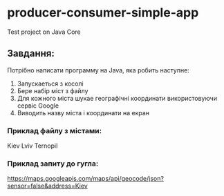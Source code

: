 # producer-consumer-simple-app
Test project on Java Core

## Завдання:
Потрібно написати программу на Java, яка робить наступне:
1. Запускаеться з косолі
2. Бере набір міст з файлу 
3. Для кожного міста шукае географічні координати використовуючи сервіс Google
4. Виводить назву міста і координати на екран

### Приклад файлу з містами:
Kiev
Lviv
Ternopil

### Приклад запиту до гугла:
https://maps.googleapis.com/maps/api/geocode/json?sensor=false&address=Kiev
